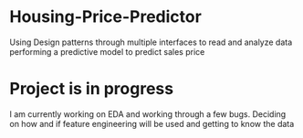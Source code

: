 # Housing-Price-Predictor
Using Design patterns through multiple interfaces to read and analyze data performing a predictive model to predict sales price


# Project is in progress
I am currently working on EDA and working through a few bugs. Deciding on how and if feature engineering will be used and getting to know the data


